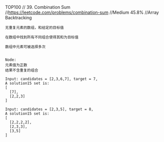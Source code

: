 TOP100
// 39. Combination Sum
//https://leetcode.com/problems/combination-sum
//Medium 45.8%
//Array Backtracking


```
无重复元素的数组，和给定的目标值

在数组中找到所有不同组合使得其和为目标值

数组中元素可被选择多次


Node:
元素值为正数
结果不含重复的组合

Input: candidates = [2,3,6,7], target = 7,
A solution15 set is:
[
  [7],
  [2,2,3]
]

Input: candidates = [2,3,5], target = 8,
A solution15 set is:
[
  [2,2,2,2],
  [2,3,3],
  [3,5]
]
```
